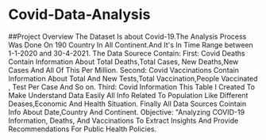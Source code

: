# Covid-Data-Analysis

##Project Overview
 The Dataset Is about Covid-19.The Analysis Process Was Done On 190 Country In All Continent.And It's In Time Range between 1-1-2020 and 30-4-2021.
 The Data Sourece Contain:
 First: Covid Deaths Contain Information About Total Deaths,Total Cases,
 New Deaths,New Cases And All Of This Per Million.
 Second: Covid Vaccinations Contain Information About Total And New
 Tests,Total Vaccination,People Vaccinated , Test Per Case And So on.
 Third: Covid Information This Table I Created To Make Understand Data
 Easily All Info Related To Population Like Different Deases,Economic And
 Health Situation.
 Finally All Data Sources Cointain Info About Date,Country And  Continent.
Objective: "Analyzing COVID-19 Information,
 Deaths, And Vaccinations To Extract Insights And
 Provide Recommendations For Public Health
 Policies.
